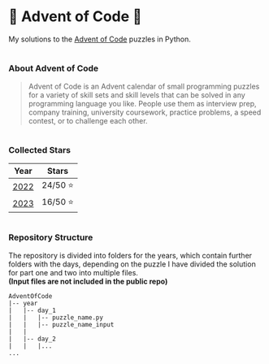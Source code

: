 # 🎄 Advent of Code 🎄
My solutions to the [Advent of Code](https://adventofcode.com/) puzzles in Python.

#
### About Advent of Code
> Advent of Code is an Advent calendar of small programming puzzles 
> for a variety of skill sets and skill levels that can be solved 
> in any programming language you like. People use them as interview prep, 
> company training, university coursework, practice problems, a speed contest, 
> or to challenge each other.

#
### Collected Stars

|     Year     |  Stars   |
| ------------ | ---------|
| [2022](2022) | 24/50 ⭐ |
| [2023](2023) | 16/50 ⭐ |

#
### Repository Structure

The repository is divided into folders for the years, which contain further folders with the days, 
depending on the puzzle I have divided the solution for part one and two into multiple files. \
**(Input files are not included in the public repo)**

```tree
AdventOfCode
|-- year
|   |-- day_1
|   |   |-- puzzle_name.py
|   |   |-- puzzle_name_input
|   |
|   |-- day_2
|   |   |... 
...
```
